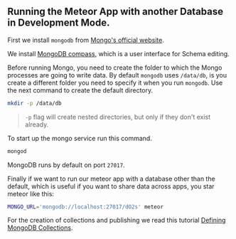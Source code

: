 ## Running the Meteor App with another Database in Development Mode.

First we install `mongodb` from [Mongo's official website](https://docs.mongodb.com/master/administration/install-community/).

We install [MongoDB compass](https://www.mongodb.com/download-center?jmp=nav#compass), which is a user interface for Schema editing.

Before running Mongo, you need to create the folder to which the Mongo processes are going to write data. By default `mongodb` uses `/data/db`, is you create a different folder you need to specify it when you run `mongodb`. Use the next command to create the default directory.

```bash
mkdir -p /data/db
```
> `-p` flag will create nested directories, but only if they don't exist already.

To start up the mongo service run this command.

```bash
mongod
```

MongoDB runs by default on port `27017`.

Finally if we want to run our meteor app with a database other than the default, which is useful if you want to share data across apps, you star meteor like this:

```bash
MONGO_URL='mongodb://localhost:27017/dO2s' meteor
```
For the creation of collections and publishing we read this tutorial [Defining MongoDB Collections](https://themeteorchef.com/tutorials/defining-mongodb-collections).
